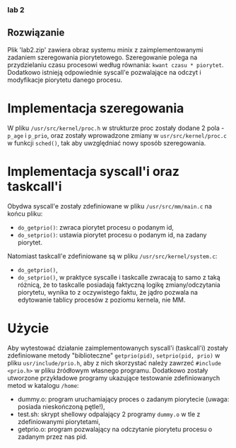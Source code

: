 ### lab 2

## Rozwiązanie
Plik 'lab2.zip' zawiera obraz systemu minix z zaimplementowanymi zadaniem szeregowania piorytetowego.
Szeregowanie polega na przydzielaniu czasu procesowi według równania: `kwant czasu * piorytet`. Dodatkowo istnieją odpowiednie syscall'e pozwalające na odczyt i modyfikacje piorytetu danego procesu.

# Implementacja szeregowania
W pliku `/usr/src/kernel/proc.h` w strukturze proc zostały dodane 2 pola - `p_age` i `p_prio`, oraz zostały wprowadzone zmiany w `usr/src/kernel/proc.c` w funkcji `sched()`, tak aby uwzględniać nowy sposób szeregowania.

# Implementacja syscall'i oraz taskcall'i
Obydwa syscall'e zostały zdefiniowane w pliku `/usr/src/mm/main.c` na końcu pliku:
 - `do_getprio()`: zwraca piorytet procesu o podanym id,
 - `do_setprio()`: ustawia piorytet procesu o podanym id, na zadany piorytet.

Natomiast taskcall'e zdefiniowane są w pliku `/usr/src/kernel/system.c`:
 - `do_getprio()`,
 - `do_setprio()`,
w praktyce syscalle i taskcalle zwracają to samo z taką różnicą, że to taskcalle posiadają faktyczną logikę zmiany/odczytania piorytetu, wynika to z oczywistego faktu, że jądro pozwala na edytowanie tablicy procesów z poziomu kernela, nie MM.

# Użycie
Aby wytestować działanie zaimplementowanych syscall'i (taskcall'i) zostały zdefiniowane metody "biblioteczne" `getprio(pid)`, `setprio(pid, prio)` w pliku `usr/include/prio.h`, aby z nich skorzystać należy zawrzeć `#include <prio.h>` w pliku źródłowym własnego programu. Dodatkowo zostały utworzone przykładowe programy ukazujące testowanie zdefiniowanych metod w katalogu `/home`:
 - dummy.o: program uruchamiający proces o zadanym piorytecie (uwaga: posiada nieskończoną pętle!),
 - test.sh: skrypt shellowy odpalający 2 programy `dummy.o` w tle z zdefiniowanymi piorytetami,
 - getprio.o: program pozwalający na odczytanie piorytetu procesu o zadanym przez nas pid.
